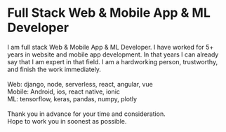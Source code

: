 <div class="pl-md-4 col-md-9">
    <h1 class="subtitle">Full Stack Web & Mobile App & ML Developer</h1>
    <p>I am full stack Web & Mobile App & ML Developer. I have worked for 5+ years in website and mobile app
        development. In that years I can already say
        that I am expert in that field. I am a hardworking person, trustworthy, and finish the work
        immediately.<br><br>
        Web: django, node, serverless, react, angular, vue<br>
        Mobile: Android, ios, react native, ionic<br>
        ML: tensorflow, keras, pandas, numpy, plotly<br><br>
        Thank you in advance for your time and consideration.<br>
        Hope to work you in soonest as possible.</p>
</div>
